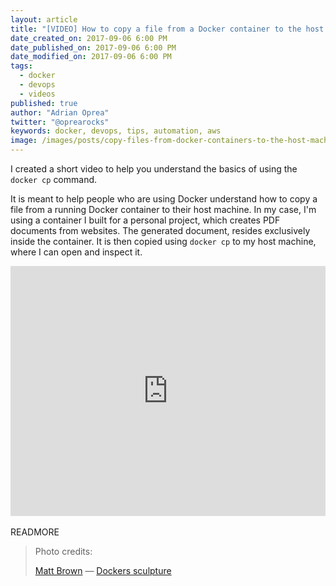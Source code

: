 ```yaml
---
layout: article
title: "[VIDEO] How to copy a file from a Docker container to the host machine"
date_created_on: 2017-09-06 6:00 PM
date_published_on: 2017-09-06 6:00 PM
date_modified_on: 2017-09-06 6:00 PM
tags:
  - docker
  - devops
  - videos
published: true
author: "Adrian Oprea"
twitter: "@oprearocks"
keywords: docker, devops, tips, automation, aws
image: /images/posts/copy-files-from-docker-containers-to-the-host-machine/post.jpg
---
```


I created a short video to help you understand the basics of using the `docker cp` command.

It is meant to help people who are using Docker understand how to copy a file from a running Docker container to their host machine. In my case, I'm using a container I built for a personal project, which creates PDF documents from websites. The generated document, resides exclusively inside the container. It is then copied using `docker cp` to my host machine, where I can open and inspect it.

<iframe width="100%" height="400" src="https://www.youtube.com/embed/KtujZdV3G1E" frameborder="0" allowfullscreen></iframe>
<br>
<br>
READMORE

> Photo credits:
>
> [Matt Brown](https://www.flickr.com/photos/londonmatt/) &mdash; [Dockers sculpture](https://flic.kr/p/rKPmYB)
